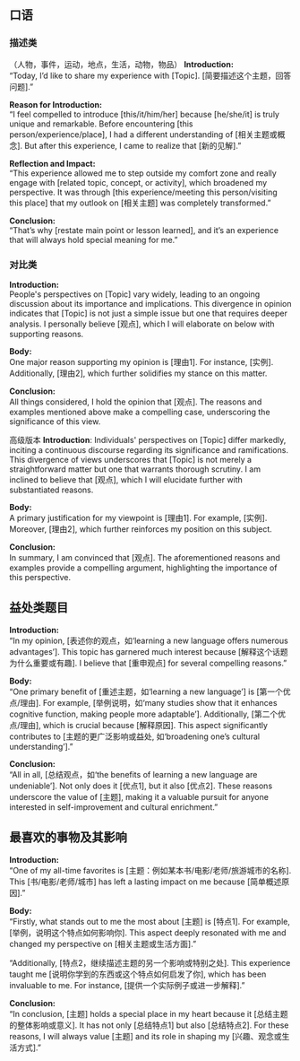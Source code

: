 
## 口语

### 描述类
（人物，事件，运动，地点，生活，动物，物品）
**Introduction:**  
“Today, I’d like to share my experience with [Topic]. [简要描述这个主题，回答问题].”

**Reason for Introduction:**  
“I feel compelled to introduce [this/it/him/her] because [he/she/it] is truly unique and remarkable. Before encountering [this person/experience/place], I had a different understanding of [相关主题或概念]. But after this experience, I came to realize that [新的见解].”

**Reflection and Impact:**  
“This experience allowed me to step outside my comfort zone and really engage with [related topic, concept, or activity], which broadened my perspective. It was through [this experience/meeting this person/visiting this place] that my outlook on [相关主题] was completely transformed.”

**Conclusion:**  
“That’s why [restate main point or lesson learned], and it’s an experience that will always hold special meaning for me.”
### 对比类
**Introduction:**  
People's perspectives on [Topic] vary widely, leading to an ongoing discussion about its importance and implications. This divergence in opinion indicates that [Topic] is not just a simple issue but one that requires deeper analysis. I personally believe [观点], which I will elaborate on below with supporting reasons.

**Body:**  
One major reason supporting my opinion is [理由1]. For instance, [实例]. Additionally, [理由2], which further solidifies my stance on this matter.

**Conclusion:**  
All things considered, I hold the opinion that [观点]. The reasons and examples mentioned above make a compelling case, underscoring the significance of this view.

高级版本
**Introduction**:
Individuals' perspectives on [Topic] differ markedly, inciting a continuous discourse regarding its significance and ramifications. This divergence of views underscores that [Topic] is not merely a straightforward matter but one that warrants thorough scrutiny. I am inclined to believe that [观点], which I will elucidate further with substantiated reasons.

**Body:**  
A primary justification for my viewpoint is [理由1]. For example, [实例]. Moreover, [理由2], which further reinforces my position on this subject.

**Conclusion:**  
In summary, I am convinced that [观点]. The aforementioned reasons and examples provide a compelling argument, highlighting the importance of this perspective.


## 益处类题目
**Introduction:**  
“In my opinion, [表述你的观点，如‘learning a new language offers numerous advantages’]. This topic has garnered much interest because [解释这个话题为什么重要或有趣]. I believe that [重申观点] for several compelling reasons.”

**Body:**  
“One primary benefit of [重述主题，如‘learning a new language’] is [第一个优点/理由]. For example, [举例说明，如‘many studies show that it enhances cognitive function, making people more adaptable’]. Additionally, [第二个优点/理由], which is crucial because [解释原因]. This aspect significantly contributes to [主题的更广泛影响或益处, 如‘broadening one’s cultural understanding’].”

**Conclusion:**  
“All in all, [总结观点，如‘the benefits of learning a new language are undeniable’]. Not only does it [优点1], but it also [优点2]. These reasons underscore the value of [主题], making it a valuable pursuit for anyone interested in self-improvement and cultural enrichment.”


## 最喜欢的事物及其影响
**Introduction:**  
“One of my all-time favorites is [主题：例如某本书/电影/老师/旅游城市的名称]. This [书/电影/老师/城市] has left a lasting impact on me because [简单概述原因].”

**Body:**  
“Firstly, what stands out to me the most about [主题] is [特点1]. For example, [举例，说明这个特点如何影响你]. This aspect deeply resonated with me and changed my perspective on [相关主题或生活方面].”

“Additionally, [特点2，继续描述主题的另一个影响或特别之处]. This experience taught me [说明你学到的东西或这个特点如何启发了你], which has been invaluable to me. For instance, [提供一个实际例子或进一步解释].”

**Conclusion:**  
“In conclusion, [主题] holds a special place in my heart because it [总结主题的整体影响或意义]. It has not only [总结特点1] but also [总结特点2]. For these reasons, I will always value [主题] and its role in shaping my [兴趣、观念或生活方式].”